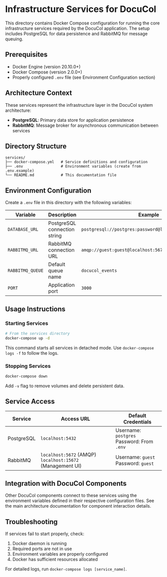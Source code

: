 # Infrastructure Services for DocuCol

This directory contains Docker Compose configuration for running the core infrastructure services required by the DocuCol application. The setup includes PostgreSQL for data persistence and RabbitMQ for message queuing.

## Prerequisites

- Docker Engine (version 20.10.0+)
- Docker Compose (version 2.0.0+)
- Properly configured `.env` file (see Environment Configuration section)

## Architecture Context

These services represent the infrastructure layer in the DocuCol system architecture:

- **PostgreSQL**: Primary data store for application persistence
- **RabbitMQ**: Message broker for asynchronous communication between services

## Directory Structure

```
services/
├── docker-compose.yml   # Service definitions and configuration
├── .env                 # Environment variables (create from .env.example)
└── README.md            # This documentation file
```

## Environment Configuration

Create a `.env` file in this directory with the following variables:

| Variable | Description | Example |
|----------|-------------|---------|
| `DATABASE_URL` | PostgreSQL connection string | `postgresql://postgres:password@localhost:5432/docucol` |
| `RABBITMQ_URL` | RabbitMQ connection URL | `amqp://guest:guest@localhost:5672/` |
| `RABBITMQ_QUEUE` | Default queue name | `docucol_events` |
| `PORT` | Application port | `3000` |

## Usage Instructions

### Starting Services

```bash
# From the services directory
docker-compose up -d
```

This command starts all services in detached mode. Use `docker-compose logs -f` to follow the logs.

### Stopping Services

```bash
docker-compose down
```

Add `-v` flag to remove volumes and delete persistent data.

## Service Access

| Service | Access URL | Default Credentials |
|---------|------------|---------------------|
| PostgreSQL | `localhost:5432` | Username: `postgres`<br>Password: From `.env` |
| RabbitMQ | `localhost:5672` (AMQP)<br>`localhost:15672` (Management UI) | Username: `guest`<br>Password: `guest` |

## Integration with DocuCol Components

Other DocuCol components connect to these services using the environment variables defined in their respective configuration files. See the main architecture documentation for component interaction details.

## Troubleshooting

If services fail to start properly, check:
1. Docker daemon is running
2. Required ports are not in use
3. Environment variables are properly configured
4. Docker has sufficient resources allocated

For detailed logs, run `docker-compose logs [service_name]`.
